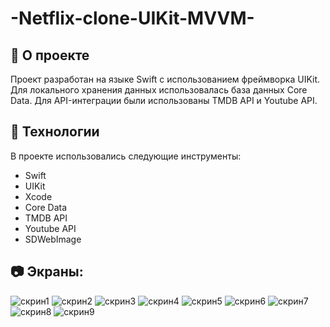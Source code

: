 # -Netflix-clone-UIKit-MVVM-

## 🎯 О проекте

Проект разработан на языке Swift с использованием фреймворка UIKit. Для локального хранения данных использовалась база данных Core Data. Для API-интеграции были использованы TMDB API и Youtube API.

## 🚀 Технологии

В проекте использовались следующие инструменты:

+ Swift
+ UIKit
+ Xcode
+ Core Data
+ TMDB API
+ Youtube API
+ SDWebImage
 
## 📷 Экраны:
![скрин1](https://user-images.githubusercontent.com/126234899/233843917-f473ff4f-549e-45fc-9918-dc85f0679942.jpg)
![скрин2](https://user-images.githubusercontent.com/126234899/233844020-008af139-bf5e-4dbe-9d57-9227e8f10b37.jpg)
![скрин3](https://user-images.githubusercontent.com/126234899/233844207-f395cdb5-0f60-4018-86e5-17100e8ac9b0.jpg)
![скрин4](https://user-images.githubusercontent.com/126234899/233844533-99a12c53-0d37-4fa9-872a-96bf1faa978f.jpg)
![скрин5](https://user-images.githubusercontent.com/126234899/233896834-1c4ab2fc-e675-4927-8dda-06d58c572941.jpg)
![скрин6](https://user-images.githubusercontent.com/126234899/233897103-b5f7cbfd-5027-4acc-80f3-5d24d3942ab0.jpg)
![скрин7](https://user-images.githubusercontent.com/126234899/233897181-659176f0-ef5d-4ae0-a687-aed267ecd276.jpg)
![скрин8](https://user-images.githubusercontent.com/126234899/233897469-2c542304-087e-4d45-830f-753fb7ada2a8.jpg)
![скрин9](https://user-images.githubusercontent.com/126234899/233897475-f6cb26ec-b80f-4441-95f6-c1a89efe1793.jpg)









